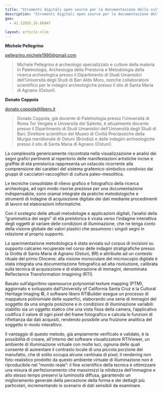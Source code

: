 ```yaml
---
title: "Strumenti digitali open source per la documentazione della cultura visuale paleo-mesolitica: dati preliminari da un flusso di lavoro sulle decorazioni incise su supporto calcareo dalla Grotta di Santa Maria di Agnano (Ostuni, BR)"
description: "Strumenti digitali open source per la documentazione della cultura visuale paleo-mesolitica: dati preliminari da un flusso di lavoro sulle decorazioni incise su supporto calcareo dalla Grotta di Santa Maria di Agnano (Ostuni, BR)"
geo:
  - 41.12055,16.86847
 
layout: article-slim
---
```


**Michele Pellegrino**

[pellegrino.michele1990@gmail.com](mailto:pellegrino.michele1990@gmail.com)

> Michele Pellegrino è archeologo specializzato e cultore della materia in Paletnologia, Archeologia della Preistoria e Metodologia della ricerca archeologica presso il Dipartimento di Studi Umanistici dell’Università degli Studi di Bari Aldo Moro, nonché collaboratore scientifico per le indagini archeologiche presso il sito di Santa Maria di Agnano (Ostuni).

**Donato Coppola**

[donato.coppola@libero.it](mailto:donato.coppola@libero.it)

> Donato Coppola, già docente di Paletnologia presso l’Università di Roma Tor Vergata e Università del Salento, è attualmente docente presso il Dipartimento di Studi Umanistici dell’Università degli Studi di Bari; Direttore scientifico del Museo di Civiltà Preclassiche della Murgia meridionale di Ostuni (Brindisi) e delle indagini archeologiche presso il sito di Santa Maria di Agnano (Ostuni).

La complessità genericamente riscontrata nella visualizzazione e analisi dei segni grafici pertinenti al repertorio delle manifestazioni artistiche incise e graffite di età preistorica rappresenta un ostacolo ricorrente alla comprensione dei caratteri del sistema grafemico-simbolico condiviso dai gruppi di cacciatori-raccoglitori di cultura paleo-mesolitica. 

Le tecniche consolidate di rilievo grafico e fotografico della ricerca archeologia, ad ogni modo risorse preziose per una documentazione indispensabile, sono oramai integrate da pratiche metodologiche e strumenti di indagine di acquisizione digitale dei dati mediante procedimenti di lavoro ed elaborazioni informatiche. 

Con il sostegno delle attuali metodologie e applicazioni digitali, l’analisi della “grammatica dei segni” di età preistorica è virata verso l’indagine interattiva degli oggetti al variare delle condizioni di illuminazione, che ne tenga conto della visione globale dei valori plastici che assumono i singoli segni in relazione al proprio supporto.

La sperimentazione metodologica è stata avviata sul corpus di incisioni su supporto calcareo recuperate nel corso delle indagini stratigrafiche presso la Grotta di Santa Maria di Agnano (Ostuni, BR) e attribuite ad un contesto rituale del primo Olocene: alla visione monoculare del microscopio digitale è stata integrata una documentazione fotografica ad alta risoluzione, calibrata sulla tecnica di acquisizione e di elaborazione di immagini, denominata Reflectance Transformation Imagining (RTI).

Basato sull’algoritmo opensource polynomial texture mapping (PTM), aggiornato e sviluppato dall’University of California Santa Cruz e la Cultural Heritage Imaging ©, il software libero RTIBuilder esegue un processo di mappatura polinomiale delle superfici, elaborando una serie di immagini del soggetto da una singola posizione e in condizioni di illuminazione variabili: stabilito sia un oggetto statico che una vista fissa della camera, l’applicativo codifica il valore di ogni pixel del frame fotografico e calcola le funzioni di riflettanza dai dati acquisiti, rendendo possibile una fruizione analitica del soggetto in modo interattivo.

Il vantaggio di questo metodo, già ampiamente verificato e validato, è la possibilità di creare, all’interno del software visualizzatore RTIViewer, un ambiente di illuminazione virtuale con molte luci, ognuna delle quali consente di aumentare il contrasto locale di una piccola porzione del manufatto, che di solito occupa alcune centinaia di pixel; il rendering non foto-realistico prodotto da questo ambiente virtuale di illuminazione non è riproducibile nel “mondo reale”: il fine scientifico della tecnica è ottimizzare una misura di perfezionamento che massimizzi la nitidezza dell’immagine e allo stesso tempo preservi la luminosità diffusa, garantendo un miglioramento generale della percezione della forma e dei dettagli più particolari, incrementando lo scenario di dati sensibili da esaminare.
